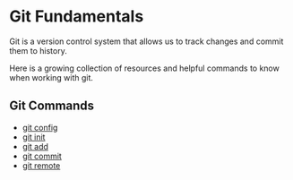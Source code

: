 # Git Fundamentals

Git is a version control system that allows us to track changes and commit them to history.

Here is a growing collection of resources and helpful commands to know when working with git.

## Git Commands
- [git config](./commands/config.md)
- [git init](./command/init.md)
- [git add](./command/add.md)
- [git commit](./command/commit.md)
- [git remote](./command/remote.md)
